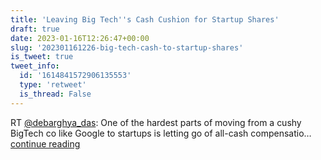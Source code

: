 ```yaml
---
title: 'Leaving Big Tech''s Cash Cushion for Startup Shares'
draft: true
date: 2023-01-16T12:26:47+00:00
slug: '202301161226-big-tech-cash-to-startup-shares'
is_tweet: true
tweet_info:
  id: '1614841572906135553'
  type: 'retweet'
  is_thread: False
---
```




RT [@debarghya_das](https://x.com/debarghya_das): One of the hardest parts of moving from a cushy BigTech co like Google to startups is letting go of all-cash compensatio… [continue reading](https://x.com/sytelus/status/1614841572906135553)
